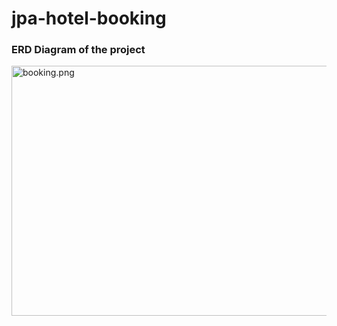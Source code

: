# jpa-hotel-booking

### ERD Diagram of the project

<img alt="booking.png" height="400" src="D:\Job\Projects\Spring\SpringData\jpa-hotel-booking\src\main\resources\static\hotel-booking-update-version.PNG" width="600"/>
